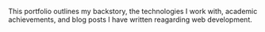 This portfolio outlines my backstory, the technologies I work with, academic achievements, and blog posts I have written reagarding web development. 